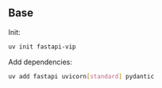 ## Base

Init:

```bash
uv init fastapi-vip
```

Add dependencies:

```bash
uv add fastapi uvicorn[standard] pydantic
```


